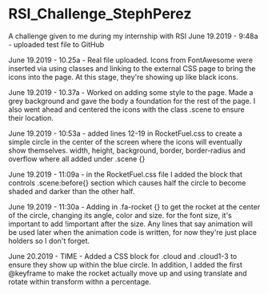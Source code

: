 # RSI_Challenge_StephPerez
A challenge given to me during my internship with RSI
June 19.2019 - 9:48a - uploaded test file to GitHub

June 19.2019 - 10.25a - Real file uploaded. Icons from FontAwesome were inserted via using classes and 
linking to the external CSS page to bring the icons into the page. At this stage, they're showing up 
like black icons.

June 19.2019 - 10.37a - Worked on adding some style to the page. Made a grey background and gave the body 
a foundation for the rest of the page. I also went ahead and centered the icons with the class .scene to 
ensure their location.

June 19.2019 - 10:53a - added lines 12-19 in RocketFuel.css to create a simple circle in the center of the 
screen where the icons will eventually show themselves. width, height, background, border, border-radius and 
overflow where all added under .scene {} 

June 19.2019 - 11:09a - in the RocketFuel.css file I added the block that controls .scene:before{} section 
which causes half the circle to become shaded and darker than the other half.

June 19.2019 - 11:30a - Adding in .fa-rocket {} to get the rocket at the center of the circle, changing its 
angle, color and size. for the font size, it's important to add !important after the size. Any lines that 
say animation will be used later when the animation code is written, for now they're just place holders so 
I don't forget.

June 20.2019 - TIME - Added a CSS block for .cloud and .cloud1-3 to ensure they show up within the blue circle. 
In addition, I added the first @keyframe to make the rocket actually move up and using translate and rotate within
transform withn a percentage.